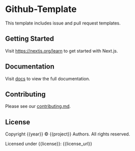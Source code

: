 # Github-Template
This template includes issue and pull request templates.

## Getting Started

Visit <a aria-label="next.js learn" href="https://nextjs.org/learn">https://nextjs.org/learn</a> to get started with Next.js.

## Documentation

Visit [docs](/docs) to view the full documentation.

## Contributing

Please see our [contributing.md](/contributing.md).

## License

Copyright {{year}} © {{project}} Authors. All rights reserved. 

Licensed under {{license}}: {{license_url}}
